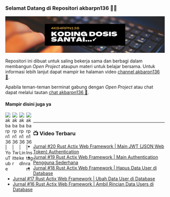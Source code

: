### Selamat Datang di Repositori akbarpn136 🙏🏻

![akbarpn136](4kb4rpn136.png)

Repositori ini dibuat untuk saling bekerja sama dan berbagi dalam membangun _Open Project_ ataupun materi untuk belajar 
bersama. Untuk informasi lebih lanjut dapat mampir ke halaman video 
[channel akbarpn136 🎥](https://youtube.com/user/akbarpn136).

Apabila teman-teman berminat gabung dengan _Open Project_ atau chat dapat melalui tautan 
[chat akbarpn136 💬](https://discord.gg/7dTG9sg).

#### Mampir disini juga ya
[<img align="left" alt="akbarpn136 | YouTube" width="22px" src="https://cdn.jsdelivr.net/npm/simple-icons@v3/icons/youtube.svg" />][youtube]
[<img align="left" alt="akbarpn136 | Twitter" width="22px" src="https://cdn.jsdelivr.net/npm/simple-icons@v3/icons/twitter.svg" />][twitter]
[<img align="left" alt="akbarpn136 | LinkedIn" width="22px" src="https://cdn.jsdelivr.net/npm/simple-icons@v3/icons/linkedin.svg" />][linkedin]
[<img align="left" alt="akbarpn136 | Instagram" width="22px" src="https://cdn.jsdelivr.net/npm/simple-icons@v3/icons/instagram.svg" />][instagram]

[twitter]: https://twitter.com/akbarpn136
[youtube]: https://www.youtube.com/user/akbarpn136
[instagram]: https://instagram.com/akbarpn136
[linkedin]: https://www.linkedin.com/in/arizal-akbar-zikri-63461458/

<br />

---

### 📺 Video Terbaru
<!-- YOUTUBE:START -->
- [Jurnal #20 Rust Actix Web Framework | Main JWT (JSON Web Token) Authentication](https://www.youtube.com/watch?v=qmh3ks-LI88)
- [Jurnal #19 Rust Actix Web Framework | Main Authentication Pengguna Sederhana](https://www.youtube.com/watch?v=2K8Fg6pss84)
- [Jurnal #18 Rust Actix Web Framework | Hapus Data User di Database](https://www.youtube.com/watch?v=ByP54dEmcdo)
- [Jurnal #17 Rust Actix Web Framework | Ubah Data User di Database](https://www.youtube.com/watch?v=MC7gfGLC9GM)
- [Jurnal #16 Rust Actix Web Framework | Ambil Rincian Data Users di Database](https://www.youtube.com/watch?v=cNJxtfp8kxI)
<!-- YOUTUBE:END -->

